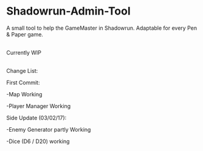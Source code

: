 # Shadowrun-Admin-Tool
A small tool to help the GameMaster in Shadowrun. 
Adaptable for every Pen &amp; Paper game. 

<br>Currently WIP</br>

<br>Change List:</br>

<p>First Commit:</p>
<p>-Map Working</p>
<p>-Player Manager Working</p>
<p>Side Update (03/02/17):</p>
<p>-Enemy Generator partly Working</p>
<p>-Dice (D6 / D20) working</p>
